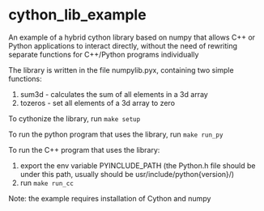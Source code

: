 # cython_lib_example
An example of a hybrid cython library based on numpy that allows C++ or Python applications to interact directly, without the need of rewriting separate functions for C++/Python programs individually

The library is written in the file numpylib.pyx, containing two simple functions:  
1) sum3d - calculates the sum of all elements in a 3d array  
2) tozeros - set all elements of a 3d array to zero  

To cythonize the library, run `make setup`  

To run the python program that uses the library, run `make run_py`  

To run the C++ program that uses the library:  
1) export the env variable PYINCLUDE_PATH (the Python.h file should be under this path, usually should be usr/include/python{version}/)  
2) run `make run_cc`  

Note: the example requires installation of Cython and numpy
